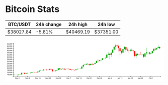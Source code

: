 # Bitcoin Stats

BTC/USDT|24h change|24h high|24h low|
|---|---|---|---|
|$38027.84|-5.81%|$40469.19|$37351.00|

<img src="./chart.svg">
